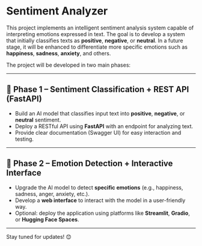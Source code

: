 # Sentiment Analyzer

This project implements an intelligent sentiment analysis system capable of interpreting emotions expressed in text. The goal is to develop a system that initially classifies texts as **positive**, **negative**, or **neutral**. In a future stage, it will be enhanced to differentiate more specific emotions such as **happiness**, **sadness**, **anxiety**, and others.

The project will be developed in two main phases:

---

## 📘 Phase 1 – Sentiment Classification + REST API (FastAPI)

- Build an AI model that classifies input text into **positive**, **negative**, or **neutral** sentiment.
- Deploy a RESTful API using **FastAPI** with an endpoint for analyzing text.
- Provide clear documentation (Swagger UI) for easy interaction and testing.

---

## 📘 Phase 2 – Emotion Detection + Interactive Interface

- Upgrade the AI model to detect **specific emotions** (e.g., happiness, sadness, anger, anxiety, etc.).
- Develop a **web interface** to interact with the model in a user-friendly way.
- Optional: deploy the application using platforms like **Streamlit**, **Gradio**, or **Hugging Face Spaces**.

---

Stay tuned for updates! 😊
